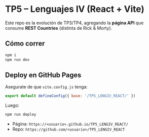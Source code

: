 # TP5 – Lenguajes IV (React + Vite)

Este repo es la evolución de TP3/TP4, agregando la **página API** que consume **REST Countries** (distinta de Rick & Morty).

## Cómo correr
```bash
npm i
npm run dev
```

## Deploy en GitHub Pages
Asegurate de que `vite.config.js` tenga:
```js
export default defineConfig({ base: '/TP5_LENGIV_REACT/' })
```
Luego:
```bash
npm run deploy
```

- Página: `https://<usuario>.github.io/TP5_LENGIV_REACT/`
- Repo: `https://github.com/<usuario>/TP5_LENGIV_REACT`
